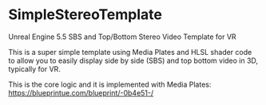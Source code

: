 # SimpleStereoTemplate

Unreal Engine 5.5 SBS and Top/Bottom Stereo Video Template for VR



This is a super simple template using Media Plates and HLSL shader code to allow you to easily display side by side (SBS) and top bottom video in 3D, typically for VR.



This is the core logic and it is implemented with Media Plates:
https://blueprintue.com/blueprint/-0b4e51-/

